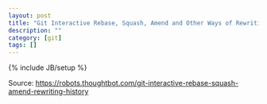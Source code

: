 ```yaml
---
layout: post
title: "Git Interactive Rebase, Squash, Amend and Other Ways of Rewriting History"
description: ""
category: [git]
tags: []
---
```

{% include JB/setup %}

Source: <https://robots.thoughtbot.com/git-interactive-rebase-squash-amend-rewriting-history>